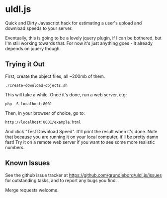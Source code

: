 uldl.js
=======

Quick and Dirty Javascript hack for estimating a user's upload and download speeds to your server.

Eventually, this is going to be a lovely jquery plugin, if I can be bothered, but I'm still working
towards that. For now it's just anything goes - it already depends on jquery though.

Trying it Out
-------------

First, create the object files, all ~200mb of them.

    ./create-download-objects.sh

This will take a while. Once it's done, run a web server, e.g:

    php -S localhost:8001

Then, in your browser of choice, go to:

    http://localhost:8001/example.html

And click "Test Download Speed".  It'll print the result when it's done. Note that because you are
running it on your local computer, it'll be pretty damn fast! Try it on a remote web server if you
want to see some more realistic numbers.

Known Issues
------------

See the github issue tracker at https://github.com/grundleborg/uldl.js/issues for outstanding tasks,
and to report any bugs you find.

Merge requests welcome.


